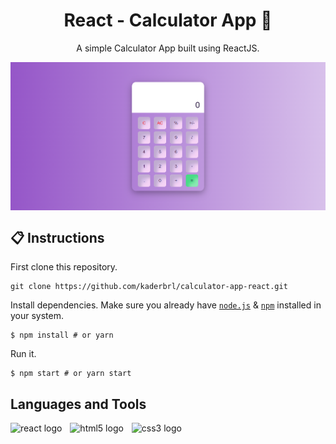 # <h1 align="center">React - Calculator App 📱</h1> 

<p align="center">A simple Calculator App built using ReactJS.</p>

<img align="center" src="./public/calculator-app.png" alt="Calculator App with React" title="Calculator App" />

## 📋 Instructions

First clone this repository.

```shell
git clone https://github.com/kaderbrl/calculator-app-react.git
```

Install dependencies. Make sure you already have [`node.js`](https://nodejs.org/en/) & [`npm`](https://www.npmjs.com/) installed in your system.

```shell
$ npm install # or yarn
```

Run it.

```shell
$ npm start # or yarn start
```

## Languages and Tools

<div align="left">
  <img src="https://cdn.jsdelivr.net/gh/devicons/devicon/icons/react/react-original.svg" height="30" alt="react logo"  />
  <img width="5" />
  <img src="https://cdn.jsdelivr.net/gh/devicons/devicon/icons/html5/html5-original.svg" height="30" alt="html5 logo"  />
  <img width="5" />
  <img src="https://cdn.jsdelivr.net/gh/devicons/devicon/icons/css3/css3-original.svg" height="30" alt="css3 logo"  />
</div>
